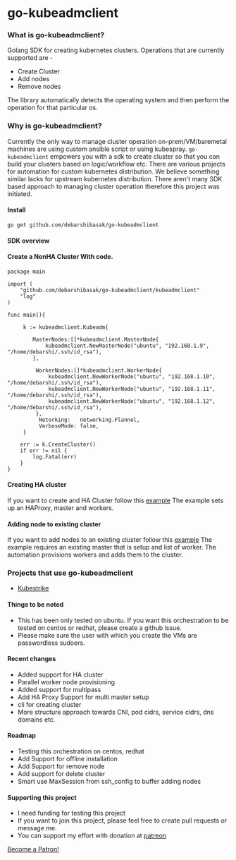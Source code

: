 # go-kubeadmclient

### What is go-kubeadmclient?

Golang SDK for creating kubernetes clusters. Operations that are currently supported are -

- Create Cluster
- Add nodes
- Remove nodes
 
The library automatically detects the operating system 
and then perform the operation for that particular os.

### Why is go-kubeadmclient?

Currently the only way to manage cluster operation on-prem/VM/baremetal machines are using custom ansible script or using kubespray.
`go-kubeadmclient` empowers you with a sdk to create cluster so that you can build your clusters based on logic/workflow etc. 
There are various projects for automation for custom kubernetes distribution. We believe something similar lacks for upstream kubernetes distribution. 
There aren't many SDK based approach to managing cluster operation therefore this project was initiated. 

#### Install
```
go get github.com/debarshibasak/go-kubeadmclient
```

#### SDK overview

#### Create a NonHA Cluster With code.

```
package main

import (
	"github.com/debarshibasak/go-kubeadmclient/kubeadmclient"
	"log"
)

func main(){

	 k := kubeadmclient.Kubeadm{

	 	MasterNodes:[]*kubeadmclient.MasterNode{
			kubeadmclient.NewMasterNode("ubuntu", "192.168.1.9", "/home/debarshi/.ssh/id_rsa"),
		},

		 WorkerNodes:[]*kubeadmclient.WorkerNode{
			 kubeadmclient.NewWorkerNode("ubuntu", "192.168.1.10", "/home/debarshi/.ssh/id_rsa"),
			 kubeadmclient.NewWorkerNode("ubuntu", "192.168.1.11", "/home/debarshi/.ssh/id_rsa"),
			 kubeadmclient.NewWorkerNode("ubuntu", "192.168.1.12", "/home/debarshi/.ssh/id_rsa"),
		 },
	      Netorking:   networking.Flannel,
          VerboseMode: false,
	 }

	err := k.CreateCluster()
	if err != nil {
		log.Fatal(err)
	}
}
```

#### Creating HA cluster
If you want to create and HA Cluster follow this [example](https://github.com/debarshibasak/go-kubeadmclient/blob/master/examples/create_cluster_example.go#L50)
The example sets up an HAProxy, master and workers.

#### Adding node to existing cluster
If you want to add nodes to an existing cluster follow this [example](https://github.com/debarshibasak/go-kubeadmclient/blob/master/examples/add_node_example.go)
The example requires an existing master that is setup and list of worker. The automation provisions workers and adds them to the cluster.

### Projects that use go-kubeadmclient
- [Kubestrike](https://github.com/debarshibasak/kubestrike)

#### Things to be noted
- This has been only tested on ubuntu. If you want this orchestration to be tested on centos or redhat, 
please create a github issue.
- Please make sure the user with which you create the VMs are passwordless sudoers.

#### Recent changes
- Added support for HA cluster
- Parallel worker node provisioning
- Added support for multipass
- Add HA Proxy Support for multi master setup
- cli for creating cluster
- More structure approach towards CNI, pod cidrs, service cidrs, dns domains etc.

#### Roadmap
- Testing this orchestration on centos, redhat
- Add Support for offline installation
- Add Support for remove node
- Add support for delete cluster
- Smart use MaxSession from ssh_config to buffer adding nodes

#### Supporting this project
- I need funding for testing this project
- If you want to join this project, please feel free to create pull requests or message me.
- You can support my effort with donation at [patreon](https://www.patreon.com/bePatron?u=31747625)

<a href="https://www.patreon.com/bePatron?u=31747625" data-patreon-widget-type="become-patron-button">Become a Patron!</a><script async src="https://c6.patreon.com/becomePatronButton.bundle.js"></script>